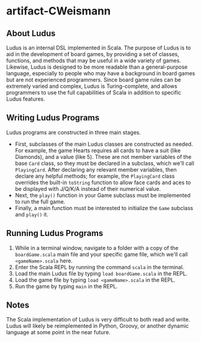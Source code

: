 # artifact-CWeismann

## About Ludus
Ludus is an internal DSL implemented in Scala. The purpose of Ludus is to aid in 
the development of board games, by providing a set of classes, functions, and 
methods that may be useful in a wide variety of games. Likewise, Ludus is 
designed to be more readable than a general-purpose language, especially to 
people who may have a background in board games but are not experienced 
programmers. Since board game rules can be extremely varied and complex, Ludus 
is Turing-complete, and allows programmers to use the full capabilities of Scala 
in addition to specific Ludus features.

## Writing Ludus Programs
Ludus programs are constructed in three main stages.
- First, subclasses of the main Ludus classes are constructed as needed. For 
example, the game Hearts requires all cards to have a suit (like Diamonds), and 
a value (like 5). These are not member variables of the base ```Card``` class, 
so they must be declared in a subclass, which we'll call ```PlayingCard```. 
After declaring any relevant member variables, then declare any helpful methods; 
for example, the ```PlayingCard``` class overrides the built-in ```toString``` 
function to allow face cards and aces to be displayed with J/Q/K/A instead of 
their numerical value.
- Next, the ```play()``` function in your Game subclass must be implemented to 
run the full game.
- Finally, a main function must be interested to initialize the ```Game``` subclass 
and ```play()``` it.

## Running Ludus Programs
1. While in a terminal window, navigate to a folder with a copy of the 
```boardGame.scala``` main file and your specific game file, which we'll call 
```<gameName>.scala``` here.
2. Enter the Scala REPL by running the command ```scala``` in the terminal.
3. Load the main Ludus file by typing ```load boardGame.scala``` in the REPL.
4. Load the game file by typing ```load <gameName>.scala``` in the REPL.
5. Run the game by typing ```main``` in the REPL.

## Notes
The Scala implementation of Ludus is very difficult to both read and write.
Ludus will likely be reimplemented in Python, Groovy, or another dynamic language
at some point in the near future.
